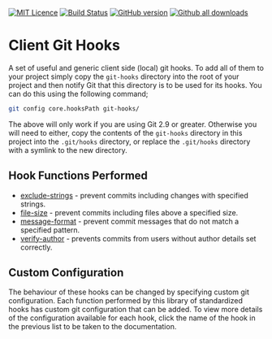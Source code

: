
[![MIT Licence][licence-image]][licence-url]
[![Build Status][travis-image]][travis-url]
[![GitHub version][version-image]][releases-url]
[![Github all downloads][downloads-image]][releases-url]

# Client Git Hooks
A set of useful and generic client side (local) git hooks. To add all of them to your project simply copy the `git-hooks` directory into the root of your project and then notify Git that this directory is to be used for its hooks. You can do this using the following command;

```sh
git config core.hooksPath git-hooks/
```

The above will only work if you are using Git 2.9 or greater. Otherwise you will need to either, copy the contents of the `git-hooks` directory in this project into the `.git/hooks` directory, or replace the `.git/hooks` directory with a symlink to the new directory.

## Hook Functions Performed
 * [exclude-strings](documentation/exclude-strings.md) - prevent commits including changes with specified strings.
 * [file-size](documentation/file-size.md) - prevent commits including files above a specified size.
 * [message-format](documentation/message-format.md) - prevent commit messages that do not match a specified pattern.
 * [verify-author](documentation/verify-author.md) - prevents commits from users without author details set correctly.

## Custom Configuration
The behaviour of these hooks can be changed by specifying custom git configuration. Each function performed by this library of standardized hooks has custom git configuration that can be added. To view more details of the configuration available for each hook, click the name of the hook in the previous list to be taken to the documentation.

[licence-image]: http://img.shields.io/npm/l/gulp-rtlcss.svg?style=flat
[licence-url]: https://tldrlegal.com/license/mit-license
[travis-image]: https://app.travis-ci.com/rudikershaw/client-git-hooks.svg?branch=develop
[travis-url]: https://app.travis-ci.com/rudikershaw/client-git-hooks?branch=develop
[version-image]: https://img.shields.io/github/release/rudikershaw/client-git-hooks.svg
[releases-url]: https://github.com/rudikershaw/client-git-hooks/releases/
[downloads-image]: https://img.shields.io/github/downloads/rudikershaw/client-git-hooks/total.svg
